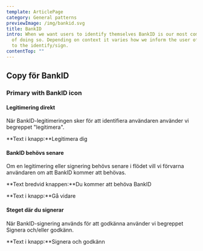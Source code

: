 ```yaml
---
template: ArticlePage
category: General patterns
previewImage: /img/bankid.svg
title: BankID
intro: When we want users to identify themselves BankID is our most common way
  of doing so. Depending on context it varies how we inform the user of the need
  to the identify/sign.
contentTop: ""
---
```

## Copy för BankID

### Primary with BankID icon[](https://lf-digitala-kanaler.github.io/components/web/button-and-links/buttons?copy#primary-with-bankid-icon)

#### Legitimering direkt[](https://lf-digitala-kanaler.github.io/components/web/button-and-links/buttons?copy#legitimering-direkt)

När BankID-legitimeringen sker för att identifiera användaren använder vi begreppet "legitimera".

**Text i knapp:**Legitimera dig

#### BankID behövs senare[](https://lf-digitala-kanaler.github.io/components/web/button-and-links/buttons?copy#bankid-beh%C3%B6vs-senare)

Om en legitimering eller signering behövs senare i flödet vill vi förvarna användaren om att BankID kommer att behövas.

**Text bredvid knappen:**Du kommer att behöva BankID

**Text i knapp:**Gå vidare

#### Steget där du signerar[](https://lf-digitala-kanaler.github.io/components/web/button-and-links/buttons?copy#steget-d%C3%A4r-du-signerar)

När BankID-signering används för att godkänna använder vi begreppet Signera och/eller godkänn.

**Text i knapp:**Signera och godkänn
